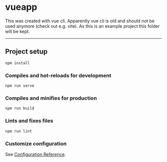 # vueapp

This was created with vue cli.
Apparently vue cli is old and should not be used anymore (check out e.g. vite).
As this is an example project this folder will be kept.

----

## Project setup
```
npm install
```

### Compiles and hot-reloads for development
```
npm run serve
```

### Compiles and minifies for production
```
npm run build
```

### Lints and fixes files
```
npm run lint
```

### Customize configuration
See [Configuration Reference](https://cli.vuejs.org/config/).
